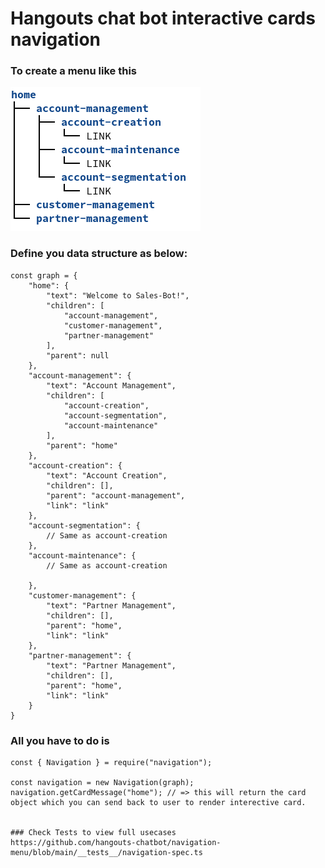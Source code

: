 # Hangouts chat bot interactive cards navigation 

### To create a menu like this

![Navigation menu example](https://github.com/hangouts-chatbot/navigation-menu/blob/main/img/navigation-menu.png?raw=true)

### Define you data structure as below:

```
const graph = {
    "home": {
        "text": "Welcome to Sales-Bot!",
        "children": [
            "account-management",
            "customer-management",
            "partner-management"
        ],
        "parent": null
    },
    "account-management": {
        "text": "Account Management",
        "children": [
            "account-creation",
            "account-segmentation",
            "account-maintenance"
        ],
        "parent": "home"
    },
    "account-creation": {
        "text": "Account Creation",
        "children": [],
        "parent": "account-management",
        "link": "link"
    },
    "account-segmentation": {
        // Same as account-creation
    },
    "account-maintenance": {
        // Same as account-creation

    },
    "customer-management": {
        "text": "Partner Management",
        "children": [],
        "parent": "home",
        "link": "link"
    },
    "partner-management": {
        "text": "Partner Management",
        "children": [],
        "parent": "home",
        "link": "link"
    }
}
```

### All you have to do is 
```
const { Navigation } = require("navigation");

const navigation = new Navigation(graph);
navigation.getCardMessage("home"); // => this will return the card object which you can send back to user to render interective card. 


### Check Tests to view full usecases 
https://github.com/hangouts-chatbot/navigation-menu/blob/main/__tests__/navigation-spec.ts
